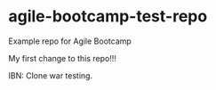 # agile-bootcamp-test-repo

Example repo for Agile Bootcamp

My first change to this repo!!!

IBN: Clone war testing.
